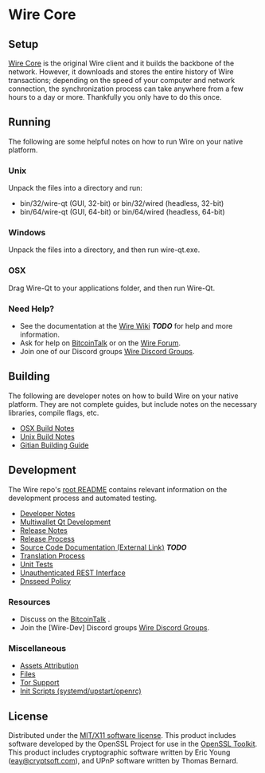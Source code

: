 Wire Core
=====================

Setup
---------------------
[Wire Core](http://Wirecoin.com) is the original Wire client and it builds the backbone of the network. However, it downloads and stores the entire history of Wire transactions; depending on the speed of your computer and network connection, the synchronization process can take anywhere from a few hours to a day or more. Thankfully you only have to do this once.

Running
---------------------
The following are some helpful notes on how to run Wire on your native platform.

### Unix

Unpack the files into a directory and run:

- bin/32/wire-qt (GUI, 32-bit) or bin/32/wired (headless, 32-bit)
- bin/64/wire-qt (GUI, 64-bit) or bin/64/wired (headless, 64-bit)

### Windows

Unpack the files into a directory, and then run wire-qt.exe.

### OSX

Drag Wire-Qt to your applications folder, and then run Wire-Qt.

### Need Help?

* See the documentation at the [Wire Wiki](https://en.bitcoin.it/wiki/Main_Page) ***TODO***
for help and more information.
* Ask for help on [BitcoinTalk](https://bitcointalk.org/index.php) or on the [Wire Forum](http://Wirecoin.com/).
* Join one of our Discord groups [Wire Discord Groups](https://discord.gg/YcnvMqt).

Building
---------------------
The following are developer notes on how to build Wire on your native platform. They are not complete guides, but include notes on the necessary libraries, compile flags, etc.

- [OSX Build Notes](build-osx.md)
- [Unix Build Notes](build-unix.md)
- [Gitian Building Guide](gitian-building.md)

Development
---------------------
The Wire repo's [root README](https://github.com/eastcoastcrypto/Wire/blob/master/README.md) contains relevant information on the development process and automated testing.

- [Developer Notes](developer-notes.md)
- [Multiwallet Qt Development](multiwallet-qt.md)
- [Release Notes](release-notes.md)
- [Release Process](release-process.md)
- [Source Code Documentation (External Link)](https://dev.visucore.com/bitcoin/doxygen/) ***TODO***
- [Translation Process](translation_process.md)
- [Unit Tests](unit-tests.md)
- [Unauthenticated REST Interface](REST-interface.md)
- [Dnsseed Policy](dnsseed-policy.md)

### Resources

* Discuss on the [BitcoinTalk](https://bitcointalk.org/index.php?topic=1262920.0) .
* Join the [Wire-Dev] Discord groups [Wire Discord Groups](https://discord.gg/YcnvMqt).

### Miscellaneous
- [Assets Attribution](assets-attribution.md)
- [Files](files.md)
- [Tor Support](tor.md)
- [Init Scripts (systemd/upstart/openrc)](init.md)

License
---------------------
Distributed under the [MIT/X11 software license](http://www.opensource.org/licenses/mit-license.php).
This product includes software developed by the OpenSSL Project for use in the [OpenSSL Toolkit](https://www.openssl.org/). This product includes
cryptographic software written by Eric Young ([eay@cryptsoft.com](mailto:eay@cryptsoft.com)), and UPnP software written by Thomas Bernard.
